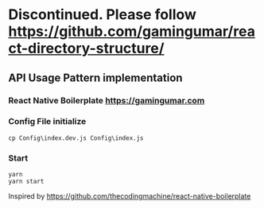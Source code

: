# Discontinued. Please follow https://github.com/gamingumar/react-directory-structure/


## API Usage Pattern implementation

### React Native Boilerplate https://gamingumar.com

### Config File initialize
```
cp Config\index.dev.js Config\index.js
```

### Start

```
yarn
yarn start
```

Inspired by https://github.com/thecodingmachine/react-native-boilerplate
